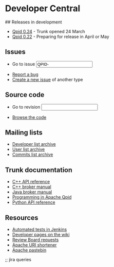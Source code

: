 # Developer Central

<div class="twocolumn" markdown="1">
## Releases in development

 - [Qpid 0.24](https://cwiki.apache.org/qpid/024-release.html) - Trunk
   opened 24 March
 - [Qpid 0.22](https://cwiki.apache.org/qpid/022-release.html) -
   Preparing for release in April or May

## Issues

 - <form id="jira-goto-form" action="?" method="get">Go to issue <input name="jira" value="QPID-"/></form>
 - [Report a bug](https://issues.apache.org/jira/secure/CreateIssue.jspa?pid=12310520&amp;issuetype=1&amp;priority=3)
 - [Create a new issue](https://issues.apache.org/jira/secure/CreateIssue.jspa?pid=12310520) of another type

## Source code

 - <form id="viewvc-goto-form" action="http://svn.apache.org/viewvc" method="get"><input type="hidden" name="view" value="revision"/>Go to revision <input type="text" name="revision"/></form>
 - [Browse the code](http://svn.apache.org/viewvc/qpid/trunk/qpid)

## Mailing lists

 - [Developer list archive](http://qpid.2158936.n2.nabble.com/Apache-Qpid-developers-f7254403.html)
 - [User list archive](http://qpid.2158936.n2.nabble.com/Apache-Qpid-users-f2158936.html)
 - [Commits list archive](http://qpid.2158936.n2.nabble.com/Apache-Qpid-commits-f7106555.html)

## Trunk documentation

 - [C++ API reference](http://qpid.apache.org/apis/trunk/cpp/html/)
 - [C++ broker manual](http://qpid.apache.org/books/trunk/AMQP-Messaging-Broker-CPP-Book/html/)
 - [Java broker manual](http://qpid.apache.org/books/trunk/AMQP-Messaging-Broker-Java-Book/html/)
 - [Programming in Apache Qpid](http://qpid.apache.org/books/trunk/Programming-In-Apache-Qpid/html/)
 - [Python API reference](http://qpid.apache.org/apis/trunk/python/html/)

## Resources

 - [Automated tests in Jenkins](https://builds.apache.org//view/M-R/view/Qpid/)
 - [Developer pages on the wiki](https://cwiki.apache.org/qpid/developer-pages.html)
 - [Review Board requests](https://reviews.apache.org/groups/qpid/)
 - [Apache URI shortener](http://s.apache.org/)
 - [Apache pastebin](https://paste.apache.org/)
</div>

;; jira queries
